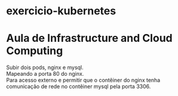 # exercicio-kubernetes

# Aula de Infrastructure and Cloud Computing

Subir dois pods, nginx e mysql.</br>
Mapeando a porta 80 do nginx.</br>
Para acesso externo e permitir que o contêiner do nginx tenha comunicação de rede no contêiner mysql pela porta 3306.


